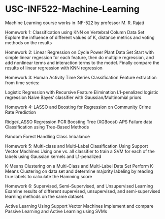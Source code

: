 # USC-INF522-Machine-Learning
Machine Learning course works in INF-522 by professor M. R. Rajati

Homework 1: Classification using KNN on Vertebral Column Data Set
Explore the influence of different values of K, distance metrics and voting methods on the results

Homework 2: Linear Regression on Cycle Power Plant Data Set
Start with simple linear regession for each feature, then do multiple regression, and add nonlinear terms and interaction terms to the model. Finally compare the results of linear regression with KNN regression

Homework 3: Human Activity Time Series Classification
Feature extraction from time series:

Logistic Regression with Recursive Feature Elimination
L1-penalized logistic regression
Naive Bayes’ classifier with Gaussian/Multinomial priors

Homework 4:
LASSO and Boosting for Regression on Community Crime Rate Prediction

Ridge/LASSO Regression
PCR
Boosting Tree (XGBoost)
APS Failure data Classification using Tree-Based Methods

Random Forest
Handling Class Imbalance

Homework 5:
Multi-class and Multi-Label Classification Using Support Vector Machines
Using one vs. all classifier to train a SVM for each of the labels using Gaussian kernels and L1-penalized

K-Means Clustering on a Multi-Class and Multi-Label Data Set
Perform K-Means Clustering on data set and determine majority labeling by reading true labels to calculate the Hamming score

Homework 6:
Supervised, Semi-Supervised, and Unsupervised Learning
Examine results of different supervised, unsupervised, and semi-supervised learning methods on the same dataset.

Active Learning Using Support Vector Machines
Implement and compare Passive Learning and Active Learning using SVMs
